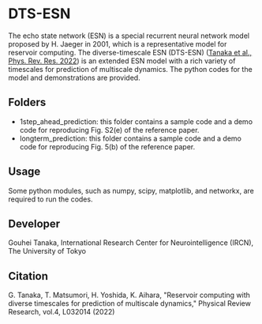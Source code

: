 # DTS-ESN
The echo state network (ESN) is a special recurrent neural network model proposed by H. Jaeger in 2001, which is a representative model for reservoir computing.
The diverse-timescale ESN (DTS-ESN) ([Tanaka et al., Phys. Rev. Res. 2022](https://journals.aps.org/prresearch/abstract/10.1103/PhysRevResearch.4.L032014)) is an extended ESN model with a rich variety of timescales for prediction of multiscale dynamics.
The python codes for the model and demonstrations are provided.  

  ## Folders
  * 1step_ahead_prediction: this folder contains a sample code and a demo code for reproducing Fig. S2(e) of the reference paper.
  * longterm_prediction: this folder contains a sample code and a demo code for reproducing Fig. 5(b) of the reference paper.

  ## Usage
  Some python modules, such as numpy, scipy, matplotlib, and networkx, are required to run the codes.
  
  ## Developer
  Gouhei Tanaka, International Research Center for Neurointelligence (IRCN), The University of Tokyo
  
  ## Citation
  G. Tanaka, T. Matsumori, H. Yoshida, K. Aihara, "Reservoir computing with diverse timescales for prediction of multiscale dynamics," Physical Review Research, vol.4, L032014 (2022)
